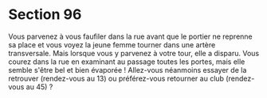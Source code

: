 # Section 96

Vous parvenez à vous faufiler dans la rue avant que le portier ne 
reprenne sa place et vous voyez la jeune femme tourner dans une 
artère transversale. Mais lorsque vous y parvenez à votre tour, 
elle a disparu. Vous courez dans la rue en examinant au passage 
toutes les portes, mais elle semble s'être bel et bien évaporée ! 
Allez-vous néanmoins essayer de la retrouver (rendez-vous au 
13) ou préférez-vous retourner au club (rendez-vous au 45) ?